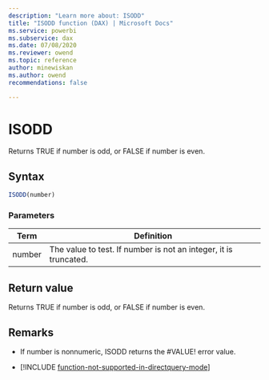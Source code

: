 ```yaml
---
description: "Learn more about: ISODD"
title: "ISODD function (DAX) | Microsoft Docs"
ms.service: powerbi 
ms.subservice: dax 
ms.date: 07/08/2020
ms.reviewer: owend
ms.topic: reference
author: minewiskan
ms.author: owend 
recommendations: false

---
```

# ISODD

Returns TRUE if number is odd, or FALSE if number is even.  
  
## Syntax  
  
```js
ISODD(number)  
```
  
### Parameters  
  
|Term|Definition|  
|--------|--------------|  
|number|The value to test. If number is not an integer, it is truncated.|  
  
## Return value

Returns TRUE if number is odd, or FALSE if number is even.  
  
## Remarks

- If number is nonnumeric, ISODD returns the #VALUE! error value.  

- [!INCLUDE [function-not-supported-in-directquery-mode](includes/function-not-supported-in-directquery-mode.md)]

